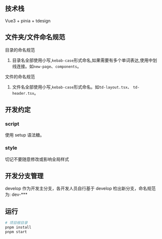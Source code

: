 ## 技术栈

Vue3 + pinia + tdesign

## 文件夹/文件命名规范

目录的命名规范

1. 目录名全部使用小写,`kebab-case`形式命名,如果需要有多个单词表达,使用中划线连接。如`new-page`、`components`。

文件的命名规范

1. 文件名全部使用小写,`kebab-case`形式命名。如`td-layout.tsx`、 `td-header.tsx`。

## 开发约定

### script

使用 setup 语法糖。

### style

切记不要随意修改或影响全局样式

## 开发分支管理

develop 作为开发主分支，各开发人员自行基于 develop 检出新分支，命名规范为: dev-\*\*\*

## 运行

```bash
# 项目根目录
pnpm install
pnpm start
```

